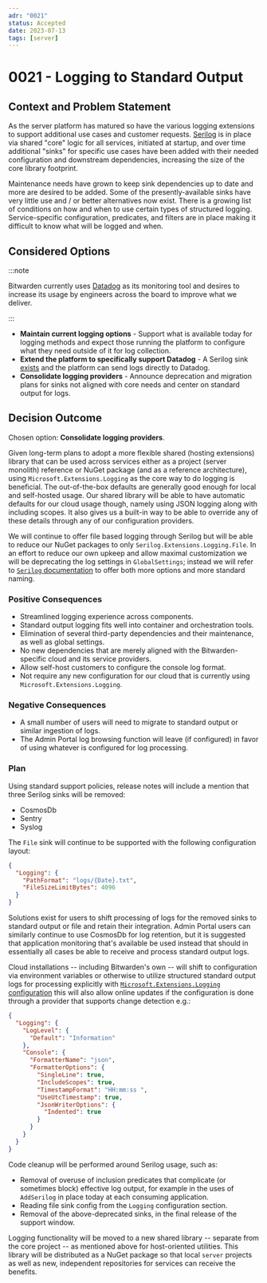 ```yaml
---
adr: "0021"
status: Accepted
date: 2023-07-13
tags: [server]
---
```


# 0021 - Logging to Standard Output

<AdrTable frontMatter={frontMatter}></AdrTable>

## Context and Problem Statement

As the server platform has matured so have the various logging extensions to support additional use
cases and customer requests. [Serilog][serilog] is in place via shared "core" logic for all
services, initiated at startup, and over time additional "sinks" for specific use cases have been
added with their needed configuration and downstream dependencies, increasing the size of the core
library footprint.

Maintenance needs have grown to keep sink dependencies up to date and more are desired to be added.
Some of the presently-available sinks have very little use and / or better alternatives now exist.
There is a growing list of conditions on how and when to use certain types of structured logging.
Service-specific configuration, predicates, and filters are in place making it difficult to know
what will be logged and when.

## Considered Options

:::note

Bitwarden currently uses [Datadog][dd] as its monitoring tool and desires to increase its usage by
engineers across the board to improve what we deliver.

:::

- **Maintain current logging options** - Support what is available today for logging methods and
  expect those running the platform to configure what they need outside of it for log collection.
- **Extend the platform to specifically support Datadog** - A Serilog sink [exists][ddsink] and the
  platform can send logs directly to Datadog.
- **Consolidate logging providers** - Announce deprecation and migration plans for sinks not aligned
  with core needs and center on standard output for logs.

## Decision Outcome

Chosen option: **Consolidate logging providers**.

Given long-term plans to adopt a more flexible shared (hosting extensions) library that can be used
across services either as a project (server monolith) reference or NuGet package (and as a reference
architecture), using `Microsoft.Extensions.Logging` as the core way to do logging is beneficial. The
out-of-the-box defaults are generally good enough for local and self-hosted usage. Our shared
library will be able to have automatic defaults for our cloud usage though, namely using JSON
logging along with including scopes. It also gives us a built-in way to be able to override any of
these details through any of our configuration providers.

We will continue to offer file based logging through Serilog but will be able to reduce our NuGet
packages to only `Serilog.Extensions.Logging.File`. In an effort to reduce our own upkeep and allow
maximal customization we will be deprecating the log settings in `GlobalSettings`; instead we will
refer to [`Serilog` documentation][serilogconfig] to offer both more options and more standard
naming.

### Positive Consequences

- Streamlined logging experience across components.
- Standard output logging fits well into container and orchestration tools.
- Elimination of several third-party dependencies and their maintenance, as well as global settings.
- No new dependencies that are merely aligned with the Bitwarden-specific cloud and its service
  providers.
- Allow self-host customers to configure the console log format.
- Not require any new configuration for our cloud that is currently using
  `Microsoft.Extensions.Logging`.

### Negative Consequences

- A small number of users will need to migrate to standard output or similar ingestion of logs.
- The Admin Portal log browsing function will leave (if configured) in favor of using whatever is
  configured for log processing.

### Plan

Using standard support policies, release notes will include a mention that three Serilog sinks will
be removed:

- CosmosDb
- Sentry
- Syslog

The `File` sink will continue to be supported with the following configuration layout:

```json
{
  "Logging": {
    "PathFormat": "logs/{Date}.txt",
    "FileSizeLimitBytes": 4096
  }
}
```

Solutions exist for users to shift processing of logs for the removed sinks to standard output or
file and retain their integration. Admin Portal users can similarly continue to use CosmosDb for log
retention, but it is suggested that application monitoring that's available be used instead that
should in essentially all cases be able to receive and process standard output logs.

Cloud installations -- including Bitwarden's own -- will shift to configuration via environment
variables or otherwise to utilize structured standard output logs for processing explicitly with
[`Microsoft.Extensions.Logging` configuration][melconfig] this will also allow online updates if the
configuration is done through a provider that supports change detection e.g.:

```json
{
  "Logging": {
    "LogLevel": {
      "Default": "Information"
    },
    "Console": {
      "FormatterName": "json",
      "FormatterOptions": {
        "SingleLine": true,
        "IncludeScopes": true,
        "TimestampFormat": "HH:mm:ss ",
        "UseUtcTimestamp": true,
        "JsonWriterOptions": {
          "Indented": true
        }
      }
    }
  }
}
```

Code cleanup will be performed around Serilog usage, such as:

- Removal of overuse of inclusion predicates that complicate (or sometimes block) effective log
  output, for example in the uses of `AddSerilog` in place today at each consuming application.
- Reading file sink config from the `Logging` configuration section.
- Removal of the above-deprecated sinks, in the final release of the support window.

Logging functionality will be moved to a new shared library -- separate from the core project -- as
mentioned above for host-oriented utilities. This library will be distributed as a NuGet package so
that local `server` projects as well as new, independent repositories for services can receive the
benefits.

[serilog]: https://serilog.net/
[dd]: https://www.datadoghq.com/
[ddsink]: https://www.nuget.org/packages/serilog.sinks.datadog.logs
[serilogconfig]:
  https://github.com/serilog/serilog-extensions-logging-file?tab=readme-ov-file#appsettingsjson-configuration
[melconfig]:
  https://learn.microsoft.com/en-us/dotnet/core/extensions/logging?tabs=command-line#configure-logging
